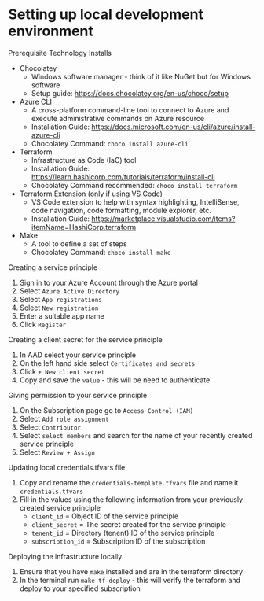 # Setting up local development environment

Prerequisite Technology Installs
- Chocolatey
  * Windows software manager - think of it like NuGet but for Windows software
  * Setup guide: https://docs.chocolatey.org/en-us/choco/setup
- Azure CLI 
  * A cross-platform command-line tool to connect to Azure and execute administrative commands on Azure resource
  * Installation Guide: https://docs.microsoft.com/en-us/cli/azure/install-azure-cli
  * Chocolatey Command: `choco install azure-cli`
- Terraform
  * Infrastructure as Code (IaC) tool
  * Installation Guide: https://learn.hashicorp.com/tutorials/terraform/install-cli
  * Chocolatey Command recommended: `choco install terraform`
- Terraform Extension (only if using VS Code)
  * VS Code extension to help with syntax highlighting, IntelliSense, code navigation, code formatting, module explorer, etc.
  * Installation Guide: https://marketplace.visualstudio.com/items?itemName=HashiCorp.terraform
- Make
  * A tool to define a set of steps 
  * Chocolatey Command: `choco install make`

Creating a service principle
1. Sign in to your Azure Account through the Azure portal
2. Select `Azure Active Directory`
3. Select `App registrations`
4. Select `New registration`
5. Enter a suitable app name
6. Click `Register`

Creating a client secret for the service principle
1. In AAD select your service principle
2. On the left hand side select `Certificates and secrets`
3. Click `+ New client secret`
4. Copy and save the `value` - this will be need to authenticate

Giving permission to your service principle
1. On the Subscription page go to `Access Control (IAM)`
2. Select `Add role assignment`
3. Select `Contributor`
4. Select `select members` and search for the name of your recently created service principle
5. Select `Review + Assign`

Updating local credentials.tfvars file
1. Copy and rename the `credentials-template.tfvars` file and name it `credentials.tfvars`
2. Fill in the values using the following information from your previously created service principle
    - `client_id` = Object ID of the service principle
    - `client_secret` = The secret created for the service principle
    - `tenent_id` = Directory (tenent) ID of the service principle
    - `subscription_id` = Subscription ID of the subscription
 
Deploying the infrastructure locally
1. Ensure that you have `make` installed and are in the terraform directory
2. In the terminal run `make tf-deploy` - this will verify the terraform and deploy to your specified subscription
